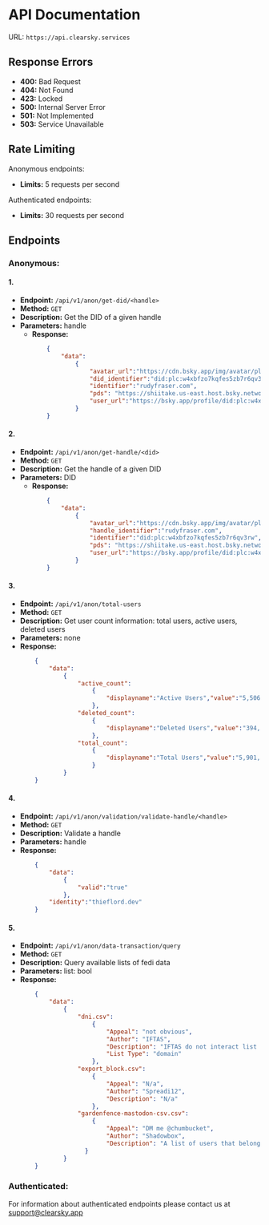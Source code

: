 # API Documentation

URL: `https://api.clearsky.services`

## Response Errors
- **400:** Bad Request
- **404:** Not Found
- **423:** Locked
- **500:** Internal Server Error
- **501:** Not Implemented
- **503:** Service Unavailable

## Rate Limiting

Anonymous endpoints:
- **Limits:** 5 requests per second

Authenticated endpoints:
- **Limits:** 30 requests per second

## Endpoints

### Anonymous:

#### 1.

- **Endpoint:** `/api/v1/anon/get-did/<handle>`
- **Method:** `GET`
- **Description:** Get the DID of a given handle
- **Parameters:** handle
  - **Response:**
      ```json
          {
              "data":
                  {
                      "avatar_url":"https://cdn.bsky.app/img/avatar/plain/did:plc:w4xbfzo7kqfes5zb7r6qv3rw/bafkreicbh2mxpza6xhdwfwdvro33jlioue3g4elfp75u3je64dbvjk44la",
                      "did_identifier":"did:plc:w4xbfzo7kqfes5zb7r6qv3rw",
                      "identifier":"rudyfraser.com",
                      "pds": "https://shiitake.us-east.host.bsky.network",
                      "user_url":"https://bsky.app/profile/did:plc:w4xbfzo7kqfes5zb7r6qv3rw"
                  }
          }

#### 2.

- **Endpoint:** `/api/v1/anon/get-handle/<did>`
- **Method:** `GET`
- **Description:** Get the handle of a given DID
- **Parameters:** DID
  - **Response:**
      ```json
          {
              "data":
                  {
                      "avatar_url":"https://cdn.bsky.app/img/avatar/plain/did:plc:w4xbfzo7kqfes5zb7r6qv3rw/bafkreicbh2mxpza6xhdwfwdvro33jlioue3g4elfp75u3je64dbvjk44la",
                      "handle_identifier":"rudyfraser.com",
                      "identifier":"did:plc:w4xbfzo7kqfes5zb7r6qv3rw",
                      "pds": "https://shiitake.us-east.host.bsky.network",
                      "user_url":"https://bsky.app/profile/did:plc:w4xbfzo7kqfes5zb7r6qv3rw"
                  }
          }

#### 3.

- **Endpoint:** `/api/v1/anon/total-users`
- **Method:** `GET`
- **Description:** Get user count information: total users, active users, deleted users
- **Parameters:** none
- **Response:**
    ```json
        {
            "data":
                {
                    "active_count":
                        {
                            "displayname":"Active Users","value":"5,506,791"
                        },
                    "deleted_count":
                        {
                            "displayname":"Deleted Users","value":"394,545"
                        },
                    "total_count":
                        {
                            "displayname":"Total Users","value":"5,901,336"
                        }
                }
        }

#### 4.

- **Endpoint:** `/api/v1/anon/validation/validate-handle/<handle>`
- **Method:** `GET`
- **Description:** Validate a handle
- **Parameters:** handle
- **Response:**
    ```json
        {
            "data":
                {
                    "valid":"true"
                },
            "identity":"thieflord.dev"
        }
  
#### 5.

- **Endpoint:** `/api/v1/anon/data-transaction/query`
- **Method:** `GET`
- **Description:** Query available lists of fedi data
- **Parameters:** list: bool
- **Response:**
    ```json
        {
            "data": 
                {
                    "dni.csv": 
                        {
                            "Appeal": "not obvious",
                            "Author": "IFTAS",
                            "Description": "IFTAS do not interact list as of April 23",
                            "List Type": "domain"
                        },
                    "export_block.csv": 
                        {
                            "Appeal": "N/a",
                            "Author": "Spreadi12",
                            "Description": "N/a"
                        },
                    "gardenfence-mastodon-csv.csv": 
                        {
                            "Appeal": "DM me @chumbucket",
                            "Author": "Shadowbox",
                            "Description": "A list of users that belong under the bus"
                      }
                }
        }
  
### Authenticated:

For information about authenticated endpoints please contact us at [support@clearsky.app](mailto:support@clearsky.app)